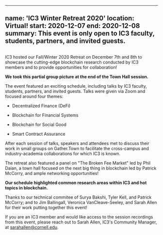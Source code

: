 
---
name: 'IC3 Winter Retreat 2020'
location: Virtual!
start: 2020-12-07
end: 2020-12-08
summary: This event is only open to IC3 faculty, students, partners, and invited guests.
---

<div class="ui piled segment">
  <img class="ui centered image" src="../images/events/blockchain-camp-2020/ic3 logo new.png" alt="" />
</div>

IC3 hosted our Fall/Winter 2020 Retreat on December 7th and 8th to showcase the cutting-edge blockchain research conducted by IC3 members and to provide opportunities for collaboration!

<div class="ui center aligned basic segment">
  <div class="ui centered image">
    <img class="ui centered image" src="../images/events/winter-retreat-2020/IC3 Retreat Group Photo.png" alt="" />
  </div>
  <div class="ui bottom attached message">
    <strong>We took this partial group picture at the end of the Town Hall session.</strong><br>
  </div>
</div>

The event featured an exciting schedule, including talks by IC3 faculty, students, partners, and invited guests. Talks were given via Zoom and focused around four themes:

- Decentralized Finance (DeFi)

- Blockchain for Financial Systems

- Blockchain for Social Good

- Smart Contract Assurance

After each session of talks, speakers and attendees met to discuss their work in small groups on Gather.Town to facilitate the cross-campus and industry-academia collaborations for which IC3 is known.

The retreat also featured a panel on "The Broken Fee Market" led by Phil Daian, a town hall focused on the next big thing in blockchain led by Patrick McCorry, and ample networking opportunities!

<div class="ui center aligned basic segment">
  <div class="ui centered image">
    <img class="ui image" src="../images/events/winter-retreat-2020/IC3 Retreat Schedule x.png" alt="" />
  </div>
  <div class="ui bottom attached message">
    <strong>Our schedule highlighted common research areas within IC3 and hot topics in blockchain.</strong><br>
  </div>
</div>

Thanks to our technical commitee of Surya Bakshi, Tyler Kell, and Patrick McCorry; and to Jim Ballingall, Veronica VanCleave-Seeley, and Sarah Allen for their work putting together this event!

If you are an IC3 member and would like access to the session recordings from this event, please reach out to Sarah Allen, IC3's Community Manager, at sarahallen@cornell.edu. 
